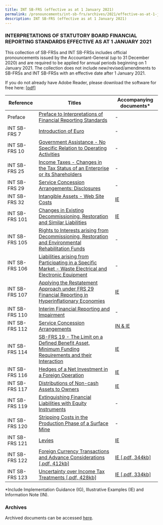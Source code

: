 ```yaml
---
title: INT SB-FRS (effective as at 1 January 2021)
permalink: /pronouncements/int-sb-frs/archives/2021/effective-as-at-1-january-2021/
description: INT SB-FRS (effective as at 1 January 2021)
---
```

### INTERPRETATIONS OF STATUTORY BOARD FINANCIAL REPORTING STANDARDS EFFECTIVE AS AT 1 JANUARY 2021

This collection of SB-FRSs and INT SB-FRSs includes official pronouncements issued by the Accountant-General (up to 31 December 2020) and are required to be applied for annual periods beginning on 1 January 2021. The collection does not include new/revised/amendments to SB-FRSs and INT SB-FRSs with an effective date after 1 January 2021.

If you do not already have Adobe Reader, please download the software for free here: [\[pdf\]](http://www.adobe.com/products/acrobat/readstep2.html) 

| Reference | Titles | Accompanying documents\* |
| -------- | -------- | -------- |
| Preface | [Preface to Interpretations of Financial Reporting Standards](/files/Docs/Default%20Source/Int%20Sb%20Frs/Effective%20As%20At%201%20January%202021/INT_SB-FRS_Preface_(2021).pdf) | - |
| INT SB-FRS 7 | [Introduction of Euro](/files/Docs/Default%20Source/Int%20Sb%20Frs/Effective%20As%20At%201%20January%202021/int_sb-frs_7_(2021).pdf) | - |
| INT SB-FRS 10 | [Government Assistance - No Specific Relation to Operating Activities](/files/Docs/Default%20Source/Int%20Sb%20Frs/Effective%20As%20At%201%20January%202021/int_sb-frs_10_(2021).pdf) | - |
| INT SB-FRS 25 | [Income Taxes - Changes in the Tax Status of an Enterprise or its Shareholders](/files/Docs/Default%20Source/Int%20Sb%20Frs/Effective%20As%20At%201%20January%202021/int_sb-frs_25_(2021).pdf) | - |
| INT SB-FRS 29 | [Service Concession Arrangements: Disclosures](/files/Docs/Default%20Source/Int%20Sb%20Frs/Effective%20As%20At%201%20January%202021/int_sb-frs_29_(2021).pdf) | - |
| INT SB-FRS 32 | [Intangible Assets - Web Site Costs](/files/Docs/Default%20Source/Int%20Sb%20Frs/Effective%20As%20At%201%20January%202021/int_sb-frs_32_(2021).pdf) | [IE](/files/Docs/Default%20Source/Int%20Sb%20Frs/Effective%20As%20At%201%20January%202021/int_sb-frs_32_ie_(2021).pdf) |  
| INT SB-FRS 101 | [Changes in Existing Decommissioning, Restoration and Similar Liabilities](/files/Docs/Default%20Source/Int%20Sb%20Frs/Effective%20As%20At%201%20January%202021/int_sb-frs_101_(2021).pdf) | [IE](/files/Docs/Default%20Source/Int%20Sb%20Frs/Effective%20As%20At%201%20January%202021/int_sb-frs_101_ie_(2021).pdf) |  
| INT SB-FRS 105 | [Rights to Interests arising from Decommissioning, Restoration and Environmental Rehabilitation Funds](/files/Docs/Default%20Source/Int%20Sb%20Frs/Effective%20As%20At%201%20January%202021/int_sb-frs_105_(2021).pdf) | - |
| INT SB-FRS 106 | [Liabilities arising from Participating in a Specific Market - Waste Electrical and Electronic Equipment](/files/Docs/Default%20Source/Int%20Sb%20Frs/Effective%20As%20At%201%20January%202021/int_sb-frs_106_(2021).pdf) | - |
| INT SB-FRS 107 | [Applying the Restatement Approach under FRS 29 Financial Reporting in Hyperinflationary Economies](/files/Docs/Default%20Source/Int%20Sb%20Frs/Effective%20As%20At%201%20January%202021/int_sb-frs_107_(2021).pdf) | [IE](/files/Docs/Default%20Source/Int%20Sb%20Frs/Effective%20As%20At%201%20January%202021/int_sb-frs_107_ie_(2021).pdf) | 
| INT SB-FRS 110 | [Interim Financial Reporting and Impairment](/files/Docs/Default%20Source/Int%20Sb%20Frs/Effective%20As%20At%201%20January%202021/int_sb-frs_110_(2021).pdf) | - |
| INT SB-FRS 112 | [Service Concession Arrangements](/files/Docs/Default%20Source/Int%20Sb%20Frs/Effective%20As%20At%201%20January%202021/int_sb-frs_112_(2021).pdf) | [IN & IE](/files/Docs/Default%20Source/Int%20Sb%20Frs/Effective%20As%20At%201%20January%202021/int_sb-frs_112_in_ie_(2021).pdf) | 
| INT SB-FRS 114 | [SB-FRS 19 - The Limit on a Defined Benefit Asset, Minimum Funding Requirements and their Interaction](/files/Docs/Default%20Source/Int%20Sb%20Frs/Effective%20As%20At%201%20January%202021/int_sb-frs_114_(2021).pdf) | [IE](/files/Docs/Default%20Source/Int%20Sb%20Frs/Effective%20As%20At%201%20January%202021/int_sb-frs_114_ie_(2021).pdf) | 
| INT SB-FRS 116 | [Hedges of a Net Investment in a Foreign Operation](/files/Docs/Default%20Source/Int%20Sb%20Frs/Effective%20As%20At%201%20January%202021/int_sb-frs_116_(2021).pdf) | [IE](/files/Docs/Default%20Source/Int%20Sb%20Frs/Effective%20As%20At%201%20January%202021/int_sb-frs_116_ie_(2021).pdf) |
| INT SB-FRS 117 | [Distributions of Non-cash Assets to Owners](/files/Docs/Default%20Source/Int%20Sb%20Frs/Effective%20As%20At%201%20January%202021/int_sb-frs_117_(2021).pdf) | [IE](/files/Docs/Default%20Source/Int%20Sb%20Frs/Effective%20As%20At%201%20January%202021/int_sb-frs_117_ie_(2021).pdf) | 
| INT SB-FRS 119 | [Extinguishing Financial Liabilities with Equity Instruments](/files/Docs/Default%20Source/Int%20Sb%20Frs/Effective%20As%20At%201%20January%202021/int_sb-frs_119_(2021).pdf) | - |
| INT SB-FRS 120 | [Stripping Costs in the Production Phase of a Surface Mine](/files/Docs/Default%20Source/Int%20Sb%20Frs/Effective%20As%20At%201%20January%202021/int_sb-frs_120_(2021).pdf) | - |
| INT SB-FRS 121 | [Levies](/files/Docs/Default%20Source/Int%20Sb%20Frs/Effective%20As%20At%201%20January%202021/int_sb-frs_121_(2021).pdf) | [IE](/files/Docs/Default%20Source/Int%20Sb%20Frs/Effective%20As%20At%201%20January%202021/int_sb-frs_121_ie_(2021).pdf) | 
| INT SB-FRS 122 | [Foreign Currency Transactions and Advance Considerations [.pdf, 412kb]](/files/Docs/Default%20Source/Int%20Sb%20Frs/Effective%20As%20At%201%20January%202021/int_sb-frs_122_(2021).pdf) | [IE [.pdf, 344kb]](/files/Docs/Default%20Source/Int%20Sb%20Frs/Effective%20As%20At%201%20January%202021/int_sb-frs_122_ie_(2021).pdf) | 
| INT SB-FRS 123 | [Uncertainty over Income Tax Treatments [.pdf, 428kb]](/files/Docs/Default%20Source/Int%20Sb%20Frs/Effective%20As%20At%201%20January%202021/int_sb-frs_123_(2021).pdf) | [IE [.pdf, 334kb]](/files/Docs/Default%20Source/Int%20Sb%20Frs/Effective%20As%20At%201%20January%202021/int_sb-frs_123_ie_(2021).pdf) |  

\*Include Implementation Guidance (IG), Illustrative Examples (IE) and Information Note (IN).

### Archives 

Archived documents can be accessed [here](/pronouncements/interpretations-of-sb-frs/archives/).